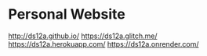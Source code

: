 # Personal Website

http://ds12a.github.io/
https://ds12a.glitch.me/
https://ds12a.herokuapp.com/
https://ds12a.onrender.com/
